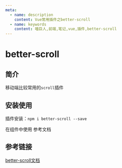 ```yaml
---
meta:
  - name: description
    content: Vue常用插件之better-scroll
  - name: keywords
    content: 喵巨人,前端,笔记,vue,插件,better-scroll
---
```


# better-scroll

## 简介
移动端比较常用的`scroll`插件

## 安装使用
插件安装：`npm i better-scroll --save`

在组件中使用
参考文档

## 参考链接
[better-scroll文档](https://ustbhuangyi.github.io/better-scroll/doc/zh-hans/#better-scroll%20%E6%98%AF%E4%BB%80%E4%B9%88)
